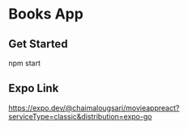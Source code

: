 # Books App

## Get Started

npm start

## Expo Link

https://expo.dev/@chaimalougsari/movieappreact?serviceType=classic&distribution=expo-go
